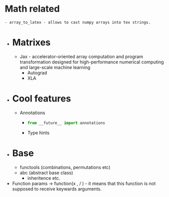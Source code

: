 # Math related
	- array_to_latex - allows to cast numpy arrays into tex strings.
- # Matrixes
	- Jax - accelerator-oriented array computation and program transformation designed for high-performance numerical computing and large-scale machine learning
		- Autograd
		- XLA
- # Cool features
	- Annotations
		- ```py
		  from __future__ import annotations
		  ```
		- Type hints
- # Base
	- functools (combinations, permutations etc)
	- abc (abstract base class)
		- inheritence etc.
- Function params -> function(x , / ) - it means that this function is not supposed to receive keywards arguments.